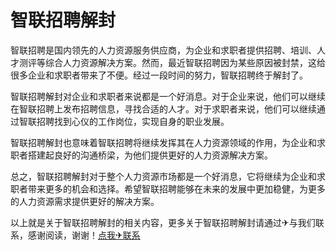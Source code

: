 # 智联招聘解封

智联招聘是国内领先的人力资源服务供应商，为企业和求职者提供招聘、培训、人才测评等综合人力资源解决方案。然而，最近智联招聘因为某些原因被封禁，这给很多企业和求职者带来了不便。经过一段时间的努力，智联招聘终于解封了。

智联招聘解封对企业和求职者来说都是一个好消息。对于企业来说，他们可以继续在智联招聘上发布招聘信息，寻找合适的人才。对于求职者来说，他们可以继续通过智联招聘找到心仪的工作岗位，实现自身的职业发展。

智联招聘解封也意味着智联招聘将继续发挥其在人力资源领域的作用，为企业和求职者搭建起良好的沟通桥梁，为他们提供更好的人力资源解决方案。

总之，智联招聘解封对于整个人力资源市场都是一个好消息，它将继续为企业和求职者带来更多的机会和选择。希望智联招聘能够在未来的发展中更加稳健，为更多的人力资源需求提供更好的解决方案。

以上就是关于智联招聘解封的相关内容，更多关于智联招聘解封请通过✈与我们联系，感谢阅读，谢谢！[点我✈联系](https://ss.k02.cc)